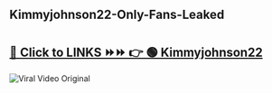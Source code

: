 
 ## Kimmyjohnson22-Only-Fans-Leaked

# <h2><a href="https://clipsfans.com/Kimmyjohnson22&ref=git">🔗 Click to LINKS ⏩⏩ 👉 🟢 Kimmyjohnson22 </a></h2>

<a href="https://clipsfans.com/Kimmyjohnson22&ref=git" rel="nofollow" data-target="animated-image.originalLink"><img src="https://i.ibb.co.com/xMMVF88/686577567.gif" alt="Viral Video Original" style="max-width: 100%; display: inline-block;" data-target="animated-image.originalImage"></a>

